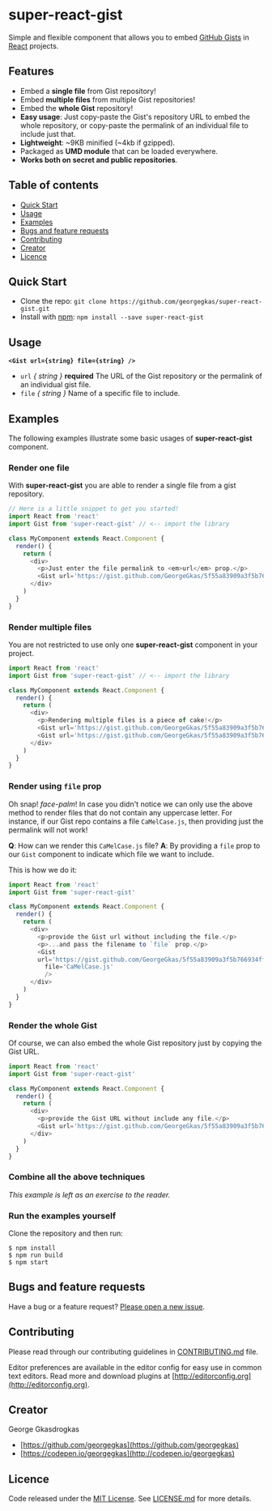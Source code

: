 # super-react-gist
Simple and flexible component that allows you to embed [GitHub Gists](https://gist.github.com/) in [React](https://reactjs.org/) projects.


## Features
- Embed a **single file** from Gist repository!
- Embed **multiple files** from multiple Gist repositories!
- Embed the **whole Gist** repository!
- **Easy usage**: Just copy-paste the Gist's repository URL to embed the whole repository, or copy-paste the permalink of an individual file to include just that.
- **Lightweight**: ~9KB minified (~4kb if gzipped).
- Packaged as **UMD module** that can be loaded everywhere.
- **Works both on secret and public repositories**.

## Table of contents
- [Quick Start](#quick-start)
- [Usage](#usage)
- [Examples](#examples)
- [Bugs and feature requests](#bugs-and-feature-requests)
- [Contributing](#contributing)
- [Creator](#creator)
- [Licence](#license)

## Quick Start
- Clone the repo: `git clone https://github.com/georgegkas/super-react-gist.git`
- Install with [npm](https://www.npmjs.com/): `npm install --save super-react-gist`

## Usage
**`<Gist url={string} file={string} />`**
- `url` *{ string }* **required** The URL of the Gist repository or the permalink of an individual gist file.
- `file` *{ string }* Name of a specific file to include.


## Examples
The following examples illustrate some basic usages of **super-react-gist** component.

### Render one file
With **super-react-gist** you are able to render a single file from a gist repository.

```javascript
// Here is a little snippet to get you started!
import React from 'react'
import Gist from 'super-react-gist' // <-- import the library

class MyComponent extends React.Component {
  render() {
    return (
      <div>
        <p>Just enter the file permalink to <em>url</em> prop.</p>
        <Gist url='https://gist.github.com/GeorgeGkas/5f55a83909a3f5b766934ffe802d30df#file-start-js' />
      </div>
    )
  }
}
```

### Render multiple files
You are not restricted to use only one **super-react-gist** component in your project.

```javascript
import React from 'react'
import Gist from 'super-react-gist' // <-- import the library

class MyComponent extends React.Component {
  render() {
    return (
      <div>
        <p>Rendering multiple files is a piece of cake!</p>
        <Gist url='https://gist.github.com/GeorgeGkas/5f55a83909a3f5b766934ffe802d30df#file-start-js' />
        <Gist url='https://gist.github.com/GeorgeGkas/5f55a83909a3f5b766934ffe802d30df#file-multiple-js' />
      </div>
    )
  }
}
```

### Render using `file` prop
Oh snap! *face-palm*! In case you didn't notice we can only use the above method to render files that do not contain any uppercase letter. For instance, if our Gist repo contains a file `CaMelCase.js`, then providing just the permalink will not work!

**Q**: How can we render this `CaMelCase.js` file?
**A**: By providing a `file` prop to our `Gist` component to indicate which file we want to include.

This is how we do it:

```javascript
import React from 'react'
import Gist from 'super-react-gist'

class MyComponent extends React.Component {
  render() {
    return (
      <div>
        <p>provide the Gist url without including the file.</p>
        <p>...and pass the filename to `file` prop.</p>
        <Gist
        url='https://gist.github.com/GeorgeGkas/5f55a83909a3f5b766934ffe802d30df'
          file='CaMelCase.js'
          />
      </div>
    )
  }
}
```

### Render the whole Gist
Of course, we can also embed the whole Gist repository just by copying the Gist URL.

```javascript
import React from 'react'
import Gist from 'super-react-gist'

class MyComponent extends React.Component {
  render() {
    return (
      <div>
        <p>provide the Gist URL without include any file.</p>
        <Gist url='https://gist.github.com/GeorgeGkas/5f55a83909a3f5b766934ffe802d30df' />
      </div>
    )
  }
}
```

### Combine all the above techniques
*This example is left as an exercise to the reader.*


### Run the examples yourself
Clone the repository and then run:
```
$ npm install
$ npm run build
$ npm start
```

## Bugs and feature requests
Have a bug or a feature request? [Please open a new issue](https://github.com/georgegkas/super-react-gist/issues).

## Contributing
Please read through our contributing guidelines in [CONTRIBUTING.md](https://github.com/georgegkas/super-react-gist/blob/master/CONTRIBUTING.md) file.

Editor preferences are available in the editor config for easy use in common text editors. Read more and download plugins at [http://editorconfig.org](http://editorconfig.org).

## Creator
George Gkasdrogkas

- [https://github.com/georgegkas](https://github.com/georgegkas)
- [https://codepen.io/georgegkas](http://codepen.io/georgegkas)

## Licence
Code released under the [MIT License](https://opensource.org/licenses/MIT).  See [LICENSE.md](https://github.com/georgegkas/super-react-gist/blob/master/LICENSE.md) for more details.
